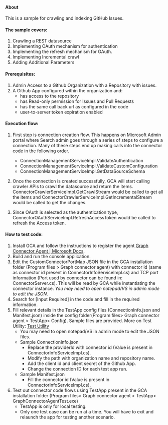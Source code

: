 #### About
This is a sample for crawling and indexing GitHub Issues.

#### The sample covers:
1. Crawling a REST datasource
2. Implementing OAuth mechanism for authentication
3. Implementing the refresh mechanism for OAuth.
4. Implementing Incremental crawl
5. Adding Additional Parameters

#### Prerequisites:
1. Admin Access to a Github Organization with a Repository with issues.
2. A Github App configured within the organization and:
	- has access to the repository
	- has Read-only permission for Issues and Pull Requests
	- has the same call back url as configured in the code
	- user-to-server token expiration enabled
	
#### Execution flow:
1. First step is connection creation flow. This happens on Microsoft Admin portal where Search admin goes through a series of steps to configure a connection. Many of these steps end up making calls into the connector code in the following order.
	- ConnectionManagementServiceImpl.ValidateAuthentication
	- ConnectionManagementServiceImpl.ValidateCustomConfiguration
	- ConnectionManagementServiceImpl.GetDataSourceSchema

2. Once the connection is created successfully, GCA will start calling crawler APIs to crawl the datasource and return the items. ConnectorCrawlerServiceImpl.GetCrawlStream would be called to get all the items and ConnectorCrawlerServiceImpl.GetIncrementalStream would be called to get the changes.

3. Since OAuth is selected as the authentication type, ConnectorOAuthServiceImpl.RefreshAccessToken would be called to refresh the Access token.

#### How to test code:
1. Install GCA and follow the instructions to register the agent [Graph Connector Agent | Microsoft Docs](https://learn.microsoft.com/en-us/MicrosoftSearch/graph-connector-agent "Graph Connector Agent | Microsoft Docs").
2. Build and run the console application.
3. Edit the CustomConnectorPortMap JSON file in the GCA installation folder (Program files > Graph connector agent) with connector id (same as connector id present in ConnectorInfoServiceImpl.cs) and TCP port information (Port used by connector can be found in: ConnectorServer.cs). This will be read by GCA while instantiating the connector instance. *You may need to open notepad/VS in admin mode to edit the JSON.*
4. Search for [Input Required] in the code and fill in the required information.
5. Fill relevant details in the TestApp config files (ConnectionInfo.json and Manifest.json) inside the config folder(Program files> Graph connector agent > TestApp> Config). Sample files are provided. More on Test Utility: [Test Utility](https://learn.microsoft.com/en-us/graph/custom-connector-sdk-testapp "Test Utility") 
	- You may need to open notepad/VS in admin mode to edit the JSON files.
	- Sample ConnectionInfo.json
		- Replace the providerId with connector id (Value is present in ConnectorInfoServiceImpl.cs).
		- Modify the path with organization name and repository name.
		- Add the client id and client secret of the Github App.
		- Change the connection ID for each test app run.
	- Sample Manifest.json
		- Fill the connector id (Value is present in ConnectorInfoServiceImpl.cs).
6. Test out connector code flows using TestApp present in the GCA installation folder (Program files> Graph connector agent > TestApp> GraphConnectorAgentTest.exe)
	- TestApp is only for local testing.
	- Only one test case can be run at a time. You will have to exit and relaunch the app for testing another scenario.